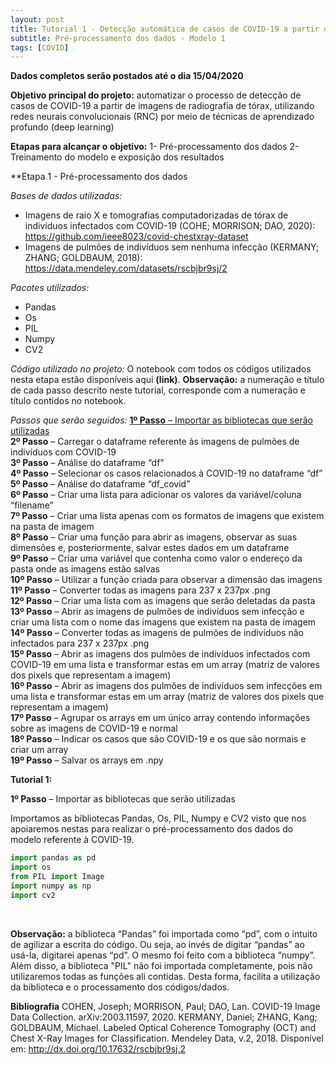 ```yaml
---
layout: post
title: Tutorial 1 - Detecção automática de casos de COVID-19 a partir de imagens de radiografia de tórax
subtitle: Pré-processamento dos dados - Modelo 1
tags: [COVID]
---
```


**Dados completos serão postados até o dia 15/04/2020**

**Objetivo principal do projeto:** automatizar o processo de detecção de casos de COVID-19 a partir de imagens de radiografia de tórax, utilizando redes neurais convolucionais (RNC) por meio de técnicas de aprendizado profundo (deep learning)

**Etapas para alcançar o objetivo:**
1- Pré-processamento dos dados
2- Treinamento do modelo e exposição dos resultados


**Etapa 1 - Pré-processamento dos dados

*Bases de dados utilizadas:*
- Imagens de raio X e tomografias computadorizadas de tórax de indivíduos infectados com COVID-19 (COHE; MORRISON; DAO, 2020): https://github.com/ieee8023/covid-chestxray-dataset
- Imagens de pulmões de indivíduos sem nenhuma infecção (KERMANY; ZHANG; GOLDBAUM, 2018): https://data.mendeley.com/datasets/rscbjbr9sj/2

*Pacotes utilizados:*
- Pandas
- Os
- PIL
- Numpy
- CV2

*Código utilizado no projeto:*
O notebook com todos os códigos utilizados nesta etapa estão disponíveis aqui **(link)**.
**Observação:** a numeração e título de cada passo descrito neste tutorial, corresponde com a numeração e título contidos no notebook.

*Passos que serão seguidos:*
[**1º Passo** – Importar as bibliotecas que serão utilizadas](#1º-passo**)<br />
**2º Passo** – Carregar o dataframe referente às imagens de pulmões de indivíduos com COVID-19<br />
**3º Passo** – Análise do dataframe “df”<br />
**4º Passo** – Selecionar os casos relacionados à COVID-19 no dataframe “df”<br />
**5º Passo** – Análise do dataframe “df_covid”<br />
**6º Passo** – Criar uma lista para adicionar os valores da variável/coluna “filename”<br />
**7º Passo** – Criar uma lista apenas com os formatos de imagens que existem na pasta de imagem<br />
**8º Passo** – Criar uma função para abrir as imagens, observar as suas dimensões e, posteriormente, salvar estes dados em um dataframe<br />
**9º Passo** – Criar uma variável que contenha como valor o endereço da pasta onde as imagens estão salvas<br />
**10º Passo** – Utilizar a função criada para observar a dimensão das imagens<br />
**11º Passo** – Converter todas as imagens para 237 x 237px .png<br />
**12º Passo** – Criar uma lista com as imagens que serão deletadas da pasta<br />
**13º Passo** – Abrir as imagens de pulmões de indivíduos sem infecção e criar uma lista com o nome das imagens que existem na pasta de imagem<br />
**14º Passo** – Converter todas as imagens de pulmões de indivíduos não infectados para 237 x 237px .png<br />
**15º Passo** – Abrir as imagens dos pulmões de indivíduos infectados com COVID-19 em uma lista e transformar estas em um array (matriz de valores dos pixels que representam a imagem)<br />
**16º Passo** – Abrir as imagens dos pulmões de indivíduos sem infecções em uma lista e transformar estas em um array (matriz de valores dos pixels que representam a imagem)<br />
**17º Passo** – Agrupar os arrays em um único array contendo informações sobre as imagens de COVID-19 e normal<br />
**18º Passo** – Indicar os casos que são COVID-19 e os que são normais e criar um array<br />
**19º Passo** – Salvar os arrays em .npy<br />

**Tutorial 1:**

**1º Passo** – Importar as bibliotecas que serão utilizadas

Importamos as bibliotecas Pandas, Os, PIL, Numpy e CV2 visto que nos apoiaremos nestas para realizar o pré-processamento dos dados do modelo referente à COVID-19.


``` python
import pandas as pd
import os
from PIL import Image
import numpy as np
import cv2

```
&nbsp;

**Observação:** a biblioteca “Pandas” foi importada como “pd”, com o intuito de agilizar a escrita do código. Ou seja, ao invés de digitar “pandas” ao usá-la, digitarei apenas “pd”. O mesmo foi feito com a biblioteca “numpy”. Além disso, a biblioteca "PIL" não foi importada completamente, pois não utilizaremos todas as funções ali contidas. Desta forma, facilita a utilização da biblioteca e o processamento dos códigos/dados.



**Bibliografia**
COHEN, Joseph; MORRISON, Paul; DAO, Lan. COVID-19 Image Data Collection. arXiv:2003.11597, 2020.
KERMANY, Daniel; ZHANG, Kang; GOLDBAUM, Michael. Labeled Optical Coherence Tomography (OCT) and Chest X-Ray Images for Classification. Mendeley Data, v.2, 2018. Disponível em: http://dx.doi.org/10.17632/rscbjbr9sj.2
